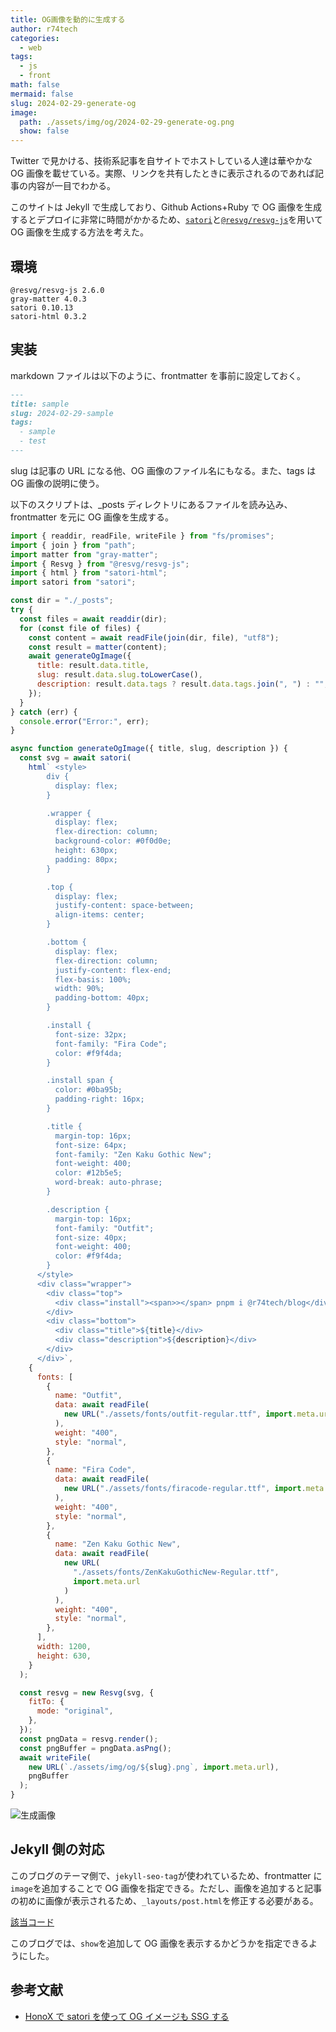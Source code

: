 ```yaml
---
title: OG画像を動的に生成する
author: r74tech
categories:
  - web
tags:
  - js
  - front
math: false
mermaid: false
slug: 2024-02-29-generate-og
image:
  path: ./assets/img/og/2024-02-29-generate-og.png
  show: false
---
```


Twitter で見かける、技術系記事を自サイトでホストしている人達は華やかな OG 画像を載せている。実際、リンクを共有したときに表示されるのであれば記事の内容が一目でわかる。

このサイトは Jekyll で生成しており、Github Actions+Ruby で OG 画像を生成するとデプロイに非常に時間がかかるため、[`satori`](https://www.npmjs.com/package/satori)と[`@resvg/resvg-js`](https://github.com/yisibl/resvg-js)を用いて OG 画像を生成する方法を考えた。

## 環境

```
@resvg/resvg-js 2.6.0
gray-matter 4.0.3
satori 0.10.13
satori-html 0.3.2
```

## 実装

markdown ファイルは以下のように、frontmatter を事前に設定しておく。

```md
---
title: sample
slug: 2024-02-29-sample
tags:
  - sample
  - test
---
```

slug は記事の URL になる他、OG 画像のファイル名にもなる。また、tags は OG 画像の説明に使う。

以下のスクリプトは、\_posts ディレクトリにあるファイルを読み込み、frontmatter を元に OG 画像を生成する。

```js
import { readdir, readFile, writeFile } from "fs/promises";
import { join } from "path";
import matter from "gray-matter";
import { Resvg } from "@resvg/resvg-js";
import { html } from "satori-html";
import satori from "satori";

const dir = "./_posts";
try {
  const files = await readdir(dir);
  for (const file of files) {
    const content = await readFile(join(dir, file), "utf8");
    const result = matter(content);
    await generateOgImage({
      title: result.data.title,
      slug: result.data.slug.toLowerCase(),
      description: result.data.tags ? result.data.tags.join(", ") : "",
    });
  }
} catch (err) {
  console.error("Error:", err);
}

async function generateOgImage({ title, slug, description }) {
  const svg = await satori(
    html` <style>
        div {
          display: flex;
        }

        .wrapper {
          display: flex;
          flex-direction: column;
          background-color: #0f0d0e;
          height: 630px;
          padding: 80px;
        }

        .top {
          display: flex;
          justify-content: space-between;
          align-items: center;
        }

        .bottom {
          display: flex;
          flex-direction: column;
          justify-content: flex-end;
          flex-basis: 100%;
          width: 90%;
          padding-bottom: 40px;
        }

        .install {
          font-size: 32px;
          font-family: "Fira Code";
          color: #f9f4da;
        }

        .install span {
          color: #0ba95b;
          padding-right: 16px;
        }

        .title {
          margin-top: 16px;
          font-size: 64px;
          font-family: "Zen Kaku Gothic New";
          font-weight: 400;
          color: #12b5e5;
          word-break: auto-phrase;
        }

        .description {
          margin-top: 16px;
          font-family: "Outfit";
          font-size: 40px;
          font-weight: 400;
          color: #f9f4da;
        }
      </style>
      <div class="wrapper">
        <div class="top">
          <div class="install"><span>></span> pnpm i @r74tech/blog</div>
        </div>
        <div class="bottom">
          <div class="title">${title}</div>
          <div class="description">${description}</div>
        </div>
      </div>`,
    {
      fonts: [
        {
          name: "Outfit",
          data: await readFile(
            new URL("./assets/fonts/outfit-regular.ttf", import.meta.url)
          ),
          weight: "400",
          style: "normal",
        },
        {
          name: "Fira Code",
          data: await readFile(
            new URL("./assets/fonts/firacode-regular.ttf", import.meta.url)
          ),
          weight: "400",
          style: "normal",
        },
        {
          name: "Zen Kaku Gothic New",
          data: await readFile(
            new URL(
              "./assets/fonts/ZenKakuGothicNew-Regular.ttf",
              import.meta.url
            )
          ),
          weight: "400",
          style: "normal",
        },
      ],
      width: 1200,
      height: 630,
    }
  );

  const resvg = new Resvg(svg, {
    fitTo: {
      mode: "original",
    },
  });
  const pngData = resvg.render();
  const pngBuffer = pngData.asPng();
  await writeFile(
    new URL(`./assets/img/og/${slug}.png`, import.meta.url),
    pngBuffer
  );
}
```

![生成画像](https://blog.r74.tech/assets/img/post/2024-02-29/2024-02-29-generate-og.png)

## Jekyll 側の対応

このブログのテーマ側で、`jekyll-seo-tag`が使われているため、frontmatter に`image`を追加することで OG 画像を指定できる。ただし、画像を追加すると記事の初めに画像が表示されるため、`_layouts/post.html`を修正する必要がある。

[該当コード](https://github.com/r74tech/diary/blob/main/_layouts/post.html#L33-L49)

このブログでは、`show`を追加して OG 画像を表示するかどうかを指定できるようにした。

## 参考文献

- [HonoX で satori を使って OG イメージも SSG する](https://blog.berlysia.net/entry/2024-02-29-honox-og-image)
